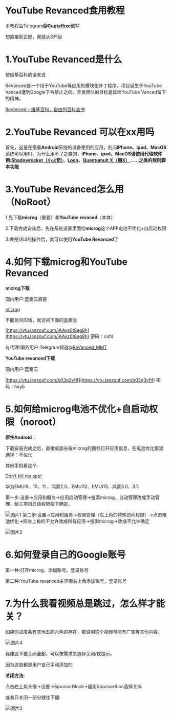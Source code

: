 # YouTube Revanced食用教程

本教程由Telegram[**@Guptafhxc**](https://t.me/Guptafhxc)编写

想直接到正题，就就从3开始

# 1.YouTube Revanced是什么

按维基百科的话来说

ReVanced是一个用于YouTube等应用的模块化补丁程序，项目诞生于YouTube Vanced遭到Google下令禁止之后。开发团队的目标是延续YouTube Vanced留下的精神。

[ReVanced - 维基百科，自由的百科全书](https://zh.m.wikipedia.org/zh-sg/ReVanced)

# 2.YouTube Revanced 可以在xx用吗

首先，这是在搭载**Android**系统的设备使用的应用，别问**iPhone、ipad、MacOS**系统可以用吗、为什么用不了之类的，**iPhone、ipad、MacOS请使用代理软件例:[Shadowrocket（小火箭）](https://apps.apple.com/us/app/id932747118)、[Loon](https://apps.apple.com/us/app/id1373567447)、[Quantumult X（圈X）](https://apps.apple.com/us/app/id1443988620)……之类的规则脚本功能**

# 3.YouTube Revanced怎么用（NoRoot）

1.先下载**microg**（重要）和**YouTube revaced**（本体）

2.下载完成安装后，先在系统设置里面给**microg**这个APP电池不优化+自启动权限

3.做完1和2的操作后，就可以使用**YouTube Revanced**了

# 4.如何下载microg和YouTube Revanced

**microg下载**

国内用户:蓝奏云直链

[microg](https://i72.lanzoug.com/04171100111289437bb/2023/04/17/c70a243bb22874fb3564f1ff8de49309.apk?st=1RmqFYdfJhq8YbzAivH4Ng&e=1681704496&b=AQVZOARqVzEAMFFjVSVSO1NvXGMMfwBpUkYIKFFmVHgAYFl3AjBUZ1EqXjpXNQIzB2JbNldiBy9RY10gBmo_c&fi=111289437&pid=120-239-158-58&up=2&mp=1&co=1)

不能访问的话，就访问下面的蓝奏云

[https://vtu.lanzouf.com/iAAyz0t8ag8h](https://vtu.lanzouf.com/iAAyz0t8ag8h) 密码：cufd

有代理/国外用户:Telegram频道@[ReVanced_MMT](https://t.me/ReVanced_MMT)

**YouTube revanced下载**

国内用户:蓝奏云

[https://vtu.lanzouf.com/b03q3yfif](https://vtu.lanzouf.com/b03q3yfif) 密码：hxyb

# 5.如何给microg电池不优化+自启动权限（noroot）

**原生Android**：

下载安装完成之后，直接桌面长按microg的图标打开应用信息，在电池优化那里选择：不优化

其他手机看这个:

[Don’t kill my app!](https://dontkillmyapp.com/)

华为EMUI9、10、11 、鸿蒙2.0、EMUI12、EMUI13、鸿蒙3.0、3.1:

第一步:设置→应用和服务→应用启动管理→搜索microg，自动管理改成手动管理，给三项自启动权限按下确定。

![图片1](https://article.biliimg.com/bfs/article/8f5e3b347a7577252fa57d169e2a53e257eb8599.jpg)
第二步:设置→应用和服务→权限管理（右上角的特殊访问权限）→点击电池优化→把左上角的不允许改成所有应用→搜索microg→改成不允许确定

![图片2](https://article.biliimg.com/bfs/article/f6ef8849067dbb875e59c7bab6bc0d4d4bd2c5bc.jpg)

# 6.如何登录自己的Google账号

第一种:打开microg，添加账号。登录账号

第二种:YouTube revanced主界面右上角添加账号，登录账号

# 7.为什么我看视频总是跳过，怎么样才能关？

如果你进度条有其他五颜六色的存在，那说明这个视频可能有广告等其他内容。

![图片4](https://article.biliimg.com/bfs/article/d31d5980c21b1fce67fb98e75dc7845256c435d7.jpg)


我建议不要关闭全部，可以按需求来选择关闭/仅提示。

因为这些都是用户自己手动添加的

**关闭方法:**

点击右上角头像→设置→SponsorBlock→启用SponsorBloc选择关掉

或者只关闭一部分就往下翻:

![图片3](https://article.biliimg.com/bfs/article/ed46431256c6726c1eed4195c913fc91030c0fa2.jpg)
